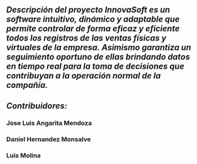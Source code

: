 ## ***Descripción del proyecto InnovaSoft es un software intuitivo, dinámico y adaptable que permite controlar de forma eficaz y eficiente todos los registros de las ventas físicas y virtuales de la empresa. Asimismo garantiza un seguimiento oportuno de ellas brindando datos en tiempo real para la toma de decisiones que contribuyan a la operación normal de la compañía.***

## ***Contribuidores:*** 

### **Jose Luis Angarita Mendoza**

### **Daniel Hernandez Monsalve**

### **Luis Molina**



